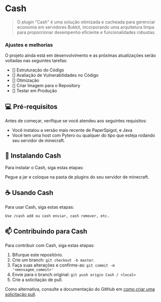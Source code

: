 # Cash

> O plugin "Cash" é uma solução otimizada e cacheada para gerenciar economia em servidores Bukkit, incorporando uma arquitetura limpa para proporcionar desempenho eficiente e funcionalidades robustas.

### Ajustes e melhorias

O projeto ainda está em desenvolvimento e as próximas atualizações serão voltadas nas seguintes tarefas:

- [] Estruturação do Código
- [] Avaliação de Vulnerabilidades no Código
- [] Otimização
- [] Criar Imagem para o Repository
- [] Testar em Produção

## 💻 Pré-requisitos

Antes de começar, verifique se você atendeu aos seguintes requisitos:

- Você instalou a versão mais recente de PaperSpigot, e Java 
- Você tem uma host com Pytero ou qualquer do tipo que esteja rodando seu servidor de minecraft.

## 🚀 Instalando Cash

Para instalar o Cash, siga estas etapas:

Pegue a jar e coloque na pasta de plugins do seu servidor de minecraft.

## ☕ Usando Cash

Para usar Cash, siga estas etapas:

```
Use /cash add ou cash enviar, cash remover, etc.
```

## 📫 Contribuindo para Cash

Para contribuir com Cash, siga estas etapas:

1. Bifurque este repositório.
2. Crie um branch: `git checkout -b master`.
3. Faça suas alterações e confirme-as: `git commit -m '<mensagem_commit>'`
4. Envie para o branch original: `git push origin Cash / <local>`
5. Crie a solicitação de pull.

Como alternativa, consulte a documentação do GitHub em [como criar uma solicitação pull](https://help.github.com/en/github/collaborating-with-issues-and-pull-requests/creating-a-pull-request).
